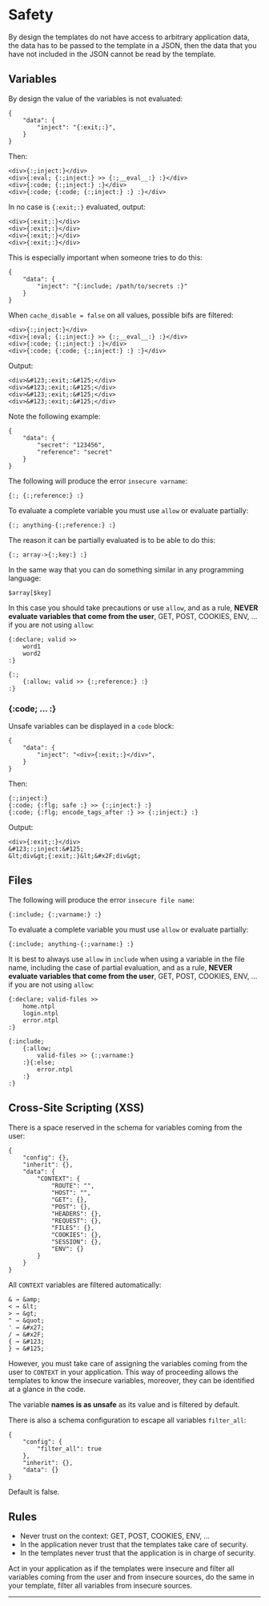 Safety
======

By design the templates do not have access to arbitrary application data, the data has to be passed to the template in a JSON, then the data that you have not included in the JSON cannot be read by the template.

Variables
---------

By design the value of the variables is not evaluated:

```text
{
    "data": {
        "inject": "{:exit;:}",
    }
}
```

Then:

```text
<div>{:;inject:}</div>
<div>{:eval; {:;inject:} >> {:;__eval__:} :}</div>
<div>{:code; {:;inject:} :}</div>
<div>{:code; {:code; {:;inject:} :} :}</div>
```

In no case is `{:exit;:}` evaluated, output:

```text
<div>{:exit;:}</div>
<div>{:exit;:}</div>
<div>{:exit;:}</div>
<div>{:exit;:}</div>
```

This is especially important when someone tries to do this:

```text
{
    "data": {
        "inject": "{:include; /path/to/secrets :}"
    }
}
```

When `cache_disable = false` on all values, possible bifs are filtered:

```text
<div>{:;inject:}</div>
<div>{:eval; {:;inject:} >> {:;__eval__:} :}</div>
<div>{:code; {:;inject:} :}</div>
<div>{:code; {:code; {:;inject:} :} :}</div>
```

Output:

```text
<div>&#123;:exit;:&#125;</div>
<div>&#123;:exit;:&#125;</div>
<div>&#123;:exit;:&#125;</div>
<div>&#123;:exit;:&#125;</div>
```

Note the following example:

```text
{
    "data": {
        "secret": "123456",
        "reference": "secret"
    }
}
```

The following will produce the error `insecure varname`:

```text
{:; {:;reference:} :}
```

To evaluate a complete variable you must use `allow` or evaluate partially:

```text
{:; anything-{:;reference:} :}
```

The reason it can be partially evaluated is to be able to do this:

```text
{:; array->{:;key:} :}
```

In the same way that you can do something similar in any programming language:

```text
$array[$key]
```

In this case you should take precautions or use `allow`, and as a rule, **NEVER evaluate variables that come from the user**, GET, POST, COOKIES, ENV, ... if you are not using `allow`:

```text
{:declare; valid >>
    word1
    word2
:}

{:;
    {:allow; valid >> {:;reference:} :}
:}
```

### {:code; ... :}

Unsafe variables can be displayed in a `code` block:

```text
{
    "data": {
        "inject": "<div>{:exit;:}</div>",
    }
}
```

Then:

```text
{:;inject:}
{:code; {:flg; safe :} >> {:;inject:} :}
{:code; {:flg; encode_tags_after :} >> {:;inject:} :}
```

Output:

```text
<div>{:exit;:}</div>
&#123;:;inject:&#125;
&lt;div&gt;{:exit;:}&lt;&#x2F;div&gt;
```

Files
-----

The following will produce the error `insecure file name`:

```text
{:include; {:;varname:} :}
```

To evaluate a complete variable you must use `allow` or evaluate partially:

```text
{:include; anything-{:;varname:} :}
```

It is best to always use `allow` in `include` when using a variable in the file name, including the case of partial evaluation, and as a rule, **NEVER evaluate variables that come from the user**, GET, POST, COOKIES, ENV, ... if you are not using `allow`:

```text
{:declare; valid-files >>
    home.ntpl
    login.ntpl
    error.ntpl
:}

{:include;
    {:allow;
        valid-files >> {:;varname:}
    :}{:else;
        error.ntpl
    :}
:}
```

Cross-Site Scripting (XSS)
--------------------------

There is a space reserved in the schema for variables coming from the user:

```text
{
    "config": {},
    "inherit": {},
    "data": {
        "CONTEXT": {
            "ROUTE": "",
            "HOST": "",
            "GET": {},
            "POST": {},
            "HEADERS": {},
            "REQUEST": {},
            "FILES": {},
            "COOKIES": {},
            "SESSION": {},
            "ENV": {}
        }
    }
}
```

All `CONTEXT` variables are filtered automatically:

```text
& → &amp;
< → &lt;
> → &gt;
" → &quot;
' → &#x27;
/ → &#x2F;
{ → &#123;
} → &#125;
```

However, you must take care of assigning the variables coming from the user to `CONTEXT` in your application. This way of proceeding allows the templates to know the insecure variables, moreover, they can be identified at a glance in the code.

The variable **names is as unsafe** as its value and is filtered by default.

There is also a schema configuration to escape all variables `filter_all`:

```text
{
    "config": {
        "filter_all": true
    },
    "inherit": {},
    "data": {}
}
```

Default is false.

Rules
-----

* Never trust on the context: GET, POST, COOKIES, ENV, ...
* In the application never trust that the templates take care of security.
* In the templates never trust that the application is in charge of security.

Act in your application as if the templates were insecure and filter all variables coming from the user and from insecure sources, do the same in your template, filter all variables from insecure sources.

---
